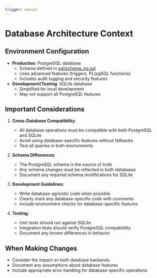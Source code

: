 ```yaml
---
trigger: manual
---
```


# Database Architecture Context

## Environment Configuration
- **Production**: PostgreSQL database
  - Schema defined in [sql/schema_pg.sql](cci:7://file:///c:/Projects/Assicurazioni_Colombo/traductor_estructuras_seguros_validacion_hibrida/sql/schema_pg.sql:0:0-0:0)
  - Uses advanced features (triggers, PL/pgSQL functions)
  - Includes audit logging and security features
- **Development/Testing**: SQLite database
  - Simplified for local development
  - May not support all PostgreSQL features

## Important Considerations
1. **Cross-Database Compatibility**:
   - All database operations must be compatible with both PostgreSQL and SQLite
   - Avoid using database-specific features without fallbacks
   - Test all queries in both environments

2. **Schema Differences**:
   - The PostgreSQL schema is the source of truth
   - Any schema changes must be reflected in both databases
   - Document any required schema modifications for SQLite

3. **Development Guidelines**:
   - Write database-agnostic code when possible
   - Clearly mark any database-specific code with comments
   - Include environment checks for database-specific features

4. **Testing**:
   - Unit tests should run against SQLite
   - Integration tests should verify PostgreSQL compatibility
   - Document any known differences in behavior

## When Making Changes
- Consider the impact on both database backends
- Document any assumptions about database features
- Include appropriate error handling for database-specific operations
